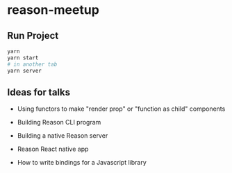 # reason-meetup

## Run Project

```sh
yarn
yarn start
# in another tab
yarn server
```

## Ideas for talks

- Using functors to make "render prop" or "function as child" components

- Building Reason CLI program

- Building a native Reason server

- Reason React native app

- How to write bindings for a Javascript library
